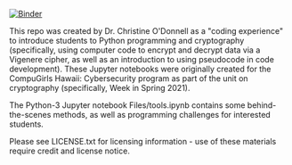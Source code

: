 [![Binder](https://mybinder.org/badge_logo.svg)](https://mybinder.org/v2/gh/caodonnell/Cryptography_VigenereCipher_Activity/main)

This repo was created by Dr. Christine O'Donnell as a "coding experience" to introduce students to Python programming and cryptography (specifically, using computer code to encrypt and decrypt data via a Vigenere cipher, as well as an introduction to using pseudocode in code development). These Jupyter notebooks were originally created for the CompuGirls Hawaii: Cybersecurity program as part of the unit on cryptography (specifically, Week  in Spring 2021).

The Python-3 Jupyter notebook Files/tools.ipynb contains some behind-the-scenes methods, as well as programming challenges for interested students.

Please see LICENSE.txt for licensing information - use of these materials require credit and license notice.